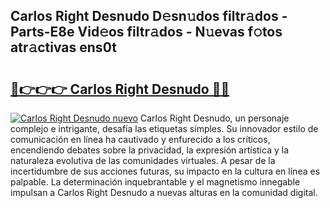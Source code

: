 ## Carlos Right Desnudo D𝚎sn𝚞dos filtr𝚊dos - Parts-E8e Vid𝚎os filtr𝚊dos - N𝚞evas f𝚘tos atr𝚊ctivas ens0t

# <h2><a href="http://mbbqwk0.tromn.icu/?c=Carlos+Right+Desnudo">🔗👉👉👉 Carlos Right Desnudo 🔗🔗</a></h2>

[![Carlos Right Desnudo nuevo](https://i.imgur.com/pEAQMta.gif)](http://mbbqwk0.tromn.icu/?c=Carlos+Right+Desnudo)
Carlos Right Desnudo, un personaje complejo e intrigante, desafía las etiquetas simples. Su innovador estilo de comunicación en línea ha cautivado y enfurecido a los críticos, encendiendo debates sobre la privacidad, la expresión artística y la naturaleza evolutiva de las comunidades virtuales. A pesar de la incertidumbre de sus acciones futuras, su impacto en la cultura en línea es palpable. La determinación inquebrantable y el magnetismo innegable impulsan a Carlos Right Desnudo a nuevas alturas en la comunidad digital.
